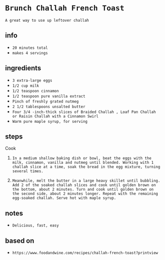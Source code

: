 # `Brunch Challah French Toast`

`A great way to use up leftover challah`

## info

* `20 minutes total`
* `makes 4 servings`

## ingredients

* `3 extra-large eggs`
* `1/2 cup milk`
* `1/2 teaspoon cinnamon`
* `1/2 teaspoon pure vanilla extract`
* `Pinch of freshly grated nutmeg`
* `2 1/2 tablespoons unsalted butter`
* `Four 3/4 -inch-thick slices of Braided Challah , Loaf Pan Challah or Raisin Challah with a Cinnamon Swirl`
* `Warm pure maple syrup, for serving`

## steps

Cook

1. `In a medium shallow baking dish or bowl, beat the eggs with the milk, cinnamon, vanilla and nutmeg until blended. Working with 1 challah slice at a time, soak the bread in the egg mixture, turning several times.`

2. `Meanwhile, melt the butter in a large heavy skillet until bubbling. Add 2 of the soaked challah slices and cook until golden brown on the bottom, about 2 minutes. Turn and cook until golden brown on the second side, about 2 minutes longer. Repeat with the remaining egg-soaked challah. Serve hot with maple syrup.`

## notes

* `Delicious, fast, easy`

## based on

* `https://www.foodandwine.com/recipes/challah-french-toast?printview`
